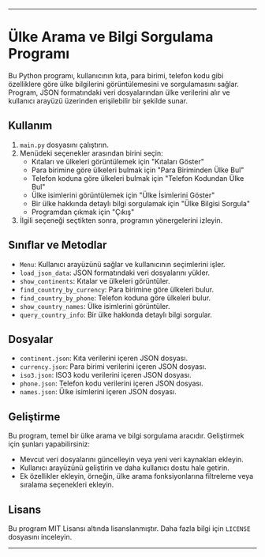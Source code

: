 
---

# Ülke Arama ve Bilgi Sorgulama Programı

Bu Python programı, kullanıcının kıta, para birimi, telefon kodu gibi özelliklere göre ülke bilgilerini görüntülemesini ve sorgulamasını sağlar. Program, JSON formatındaki veri dosyalarından ülke verilerini alır ve kullanıcı arayüzü üzerinden erişilebilir bir şekilde sunar.

## Kullanım

1. `main.py` dosyasını çalıştırın.
2. Menüdeki seçenekler arasından birini seçin:
   - Kıtaları ve ülkeleri görüntülemek için "Kıtaları Göster"
   - Para birimine göre ülkeleri bulmak için "Para Biriminden Ülke Bul"
   - Telefon koduna göre ülkeleri bulmak için "Telefon Kodundan Ülke Bul"
   - Ülke isimlerini görüntülemek için "Ülke İsimlerini Göster"
   - Bir ülke hakkında detaylı bilgi sorgulamak için "Ülke Bilgisi Sorgula"
   - Programdan çıkmak için "Çıkış"
3. İlgili seçeneği seçtikten sonra, programın yönergelerini izleyin.

## Sınıflar ve Metodlar

- `Menu`: Kullanıcı arayüzünü sağlar ve kullanıcının seçimlerini işler.
- `load_json_data`: JSON formatındaki veri dosyalarını yükler.
- `show_continents`: Kıtalar ve ülkeleri görüntüler.
- `find_country_by_currency`: Para birimine göre ülkeleri bulur.
- `find_country_by_phone`: Telefon koduna göre ülkeleri bulur.
- `show_country_names`: Ülke isimlerini görüntüler.
- `query_country_info`: Bir ülke hakkında detaylı bilgi sorgular.

## Dosyalar

- `continent.json`: Kıta verilerini içeren JSON dosyası.
- `currency.json`: Para birimi verilerini içeren JSON dosyası.
- `iso3.json`: ISO3 kodu verilerini içeren JSON dosyası.
- `phone.json`: Telefon kodu verilerini içeren JSON dosyası.
- `names.json`: Ülke isimlerini içeren JSON dosyası.

## Geliştirme

Bu program, temel bir ülke arama ve bilgi sorgulama aracıdır. Geliştirmek için şunları yapabilirsiniz:

- Mevcut veri dosyalarını güncelleyin veya yeni veri kaynakları ekleyin.
- Kullanıcı arayüzünü geliştirin ve daha kullanıcı dostu hale getirin.
- Ek özellikler ekleyin, örneğin, ülke arama fonksiyonlarına filtreleme veya sıralama seçenekleri ekleyin.

## Lisans

Bu program MIT Lisansı altında lisanslanmıştır. Daha fazla bilgi için `LICENSE` dosyasını inceleyin.

---
